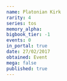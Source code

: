 ```yaml
---
name: Platonian Kirk
rarity: 4
series: tos
memory_alpha:
bigbook_tier: -1
events: 0
in_portal: true
date: 27/02/2017
obtained: Event
mega: false
published: true
---
```



